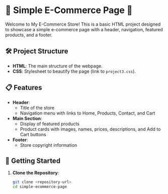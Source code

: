 # 🌟 Simple E-Commerce Page 🌟

Welcome to My E-Commerce Store! This is a basic HTML project designed to showcase a simple e-commerce page with a header, navigation, featured products, and a footer.

## 🛠️ Project Structure

- **HTML**: The main structure of the webpage.
- **CSS**: Stylesheet to beautify the page (link to `project3.css`).

## 📋 Features

- **Header**: 
  - Title of the store
  - Navigation menu with links to Home, Products, Contact, and Cart
- **Main Section**:
  - Display of featured products
  - Product cards with images, names, prices, descriptions, and Add to Cart buttons
- **Footer**:
  - Store copyright information

## 🚀 Getting Started

1. **Clone the Repository**:
   ```bash
   git clone <repository-url>
   cd simple-ecommerce-page

